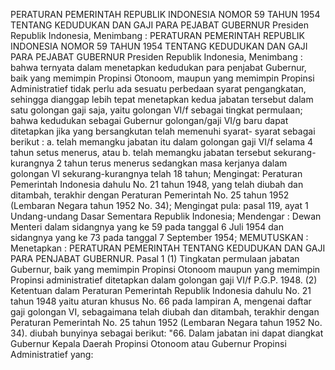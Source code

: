  PERATURAN PEMERINTAH REPUBLIK INDONESIA NOMOR 59 TAHUN 1954 TENTANG KEDUDUKAN DAN GAJI PARA PEJABAT GUBERNUR Presiden Republik Indonesia, Menimbang : PERATURAN PEMERINTAH REPUBLIK INDONESIA NOMOR 59 TAHUN 1954 TENTANG KEDUDUKAN DAN GAJI PARA PEJABAT GUBERNUR Presiden Republik Indonesia, Menimbang : bahwa ternyata dalam menetapkan kedudukan para penjabat Gubernur, baik yang memimpin Propinsi Otonoom, maupun yang memimpin Propinsi Administratief tidak perlu ada sesuatu perbedaan syarat pengangkatan, sehingga dianggap lebih tepat menetapkan kedua jabatan tersebut dalam satu golongan gaji saja, yaitu golongan VI/f sebagai tingkat permulaan; bahwa kedudukan sebagai Gubernur golongan/gaji VI/g baru dapat ditetapkan jika yang bersangkutan telah memenuhi syarat- syarat sebagai berikut :
a. telah memangku jabatan itu dalam golongan gaji VI/f selama 4 tahun setus menerus, atau b. telah memangku jabatan tersebut sekurang-kurangnya 2 tahun terus menerus sedangkan masa kerjanya dalam golongan VI sekurang-kurangnya telah 18 tahun;
Mengingat:
 Peraturan Pemerintah Indonesia dahulu No. 21 tahun 1948, yang telah diubah dan ditambah, terakhir dengan Peraturan Pemerintah No. 25 tahun 1952 (Lembaran Negara tahun 1952 No. 34); Mengingat pula: pasal 119, ayat 1 Undang-undang Dasar Sementara Republik Indonesia; Mendengar : Dewan Menteri dalam sidangnya yang ke 59 pada tanggal 6 Juli 1954 dan sidangnya yang ke 73 pada tanggal 7 September 1954;
MEMUTUSKAN :
 Menetapkan : PERATURAN PEMERINTAH TENTANG KEDUDUKAN DAN GAJI PARA PENJABAT GUBERNUR. Pasal 1 (1) Tingkatan permulaan jabatan Gubernur, baik yang memimpin Propinsi Otonoom maupun yang memimpin Propinsi administratief ditetapkan dalam golongan gaji VI/f P.G.P. 1948. (2) Ketentuan dalam Peraturan Pemerintah Republik Indonesia dahulu No. 21 tahun 1948 yaitu aturan khusus No. 66 pada lampiran A, mengenai daftar gaji golongan VI, sebagaimana telah diubah dan ditambah, terakhir dengan Peraturan Pemerintah No. 25 tahun 1952 (Lembaran Negara tahun 1952 No. 34). diubah bunyinya sebagai berikut: "66. Dalam jabatan ini dapat diangkat Gubernur Kepala Daerah Propinsi Otonoom atau Gubernur Propinsi Administratief yang: